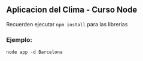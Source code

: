 ## Aplicacion del Clima - Curso Node


Recuerden ejecutar ```npm install``` para las librerias

### Ejemplo:
```
node app -d Barcelona

```

